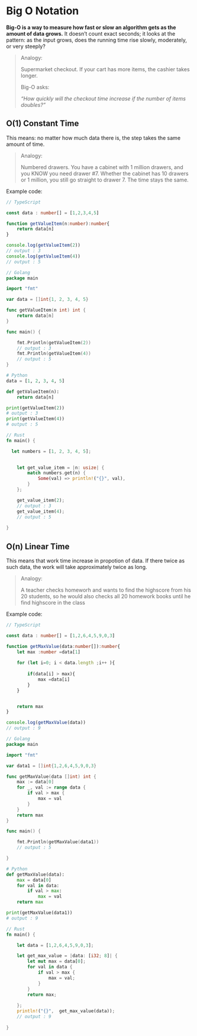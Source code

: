 # Big O Notation

**Big-O is a way to measure how fast or slow an algorithm gets as the amount of data grows.**
It doesn’t count exact seconds; it looks at the pattern: as the input grows, does the running time rise slowly, moderately, or very steeply?

>Analogy: 
>
>Supermarket checkout. If your cart has more items, the cashier takes longer.
>
>Big-O asks: 
>
>_“How quickly will the checkout time increase if the number of items doubles?”_



## O(1) Constant Time

This means: no matter how much data there is, the step takes the same amount of time.

>Analogy: 
>
>Numbered drawers. You have a cabinet with 1 million drawers, and you KNOW you need drawer #7.
Whether the cabinet has 10 drawers or 1 million, you still go straight to drawer 7. The time stays the same.


Example code:

```typescript
// TypeScript

const data : number[] = [1,2,3,4,5]

function getValueItem(n:number):number{
    return data[n]
}

console.log(getValueItem(2))
// output : 3
console.log(getValueItem(4))
// output : 5

```
```go
// Golang
package main

import "fmt"

var data = []int{1, 2, 3, 4, 5}

func getValueItem(n int) int {
	return data[n]
}

func main() {

	fmt.Println(getValueItem(2))
	// output : 3
	fmt.Println(getValueItem(4))
	// output : 5
}

``` 
```python
# Python
data = [1, 2, 3, 4, 5]

def getValueItem(n):
    return data[n]

print(getValueItem(2))
# output : 3
print(getValueItem(4))
# output : 5
```
```rust
// Rust
fn main() {

  let numbers = [1, 2, 3, 4, 5];
 

    let get_value_item = |n: usize| {
        match numbers.get(n) {
            Some(val) => println!("{}", val),
        }
    };

    get_value_item(2);
    // output : 3
    get_value_item(4);
    // output : 5
    
}
```

## O(n) Linear Time

This means that work time increase in propotion of data.
If there twice as such  data, the work will take approximately twice as long.

 
>Analogy: 
>
>A teacher checks homeworh and wants to find the highscore from his 20 students, so he would also checks all 20 homework books until he find highscore in the class

Example code:

```typescript
// TypeScript

const data : number[] = [1,2,6,4,5,9,0,3]

function getMaxValue(data:number[]):number{	
	let max :number =data[1]
    
    for (let i=0; i < data.length ;i++ ){
    
        if(data[i] > max){
            max =data[i]
        }
    }


    return max
}

console.log(getMaxValue(data))
// output : 9

```
```go
// Golang
package main

import "fmt"

var data1 = []int{1,2,6,4,5,9,0,3}

func getMaxValue(data []int) int {
	max := data[0]
	for _, val := range data {
		if val > max {
			max = val
		}
	}
	return max
}

func main() {

	fmt.Println(getMaxValue(data1))
	// output : 5

}

``` 
```python
# Python
def getMaxValue(data):
    max = data[0]
    for val in data:
        if val > max:
            max = val
    return max

print(getMaxValue(data1))
# output : 9
```
```rust
// Rust
fn main() {

    let data = [1,2,6,4,5,9,0,3];

    let get_max_value = |data: [i32; 8]| {
        let mut max = data[0];
        for val in data {
            if val > max {
                max = val;
            }
        }
        return max;
       
    };
    println!("{}",  get_max_value(data));
    // output : 9
    
}
```

